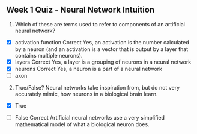 ## Week 1 Quiz - Neural Network Intuition

1. Which of these are terms used to refer to components of an artificial neural network? 

- [x] activation function 
Correct
Yes, an activation is the number calculated by a neuron (and an activation is a vector that is output by a layer that contains multiple neurons).
- [x] layers
Correct
Yes, a layer is a grouping of neurons in a neural network
- [x] neurons
Correct
Yes, a neuron is a part of a neural network
- [ ] axon

2. True/False? Neural networks take inspiration from, but do not very accurately mimic, how neurons in a biological brain learn.
- [x] True 
- [ ] False
Correct
Artificial neural networks use a very simplified mathematical model of what a biological neuron does.

